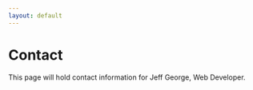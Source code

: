 ```yaml
---
layout: default
---
```


# Contact

This page will hold contact information for Jeff George, Web Developer.